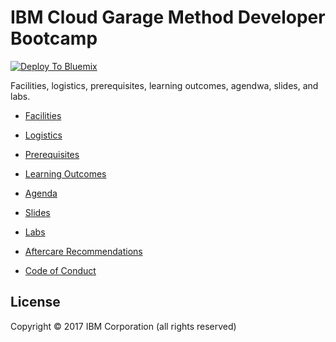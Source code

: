 # IBM Cloud Garage Method Developer Bootcamp

[![Deploy To Bluemix](https://console.ng.bluemix.net/devops/graphics/create_toolchain_button.png)](https://console.ng.bluemix.net/devops/setup/deploy/?repository=https://github.com/oneibmcloud/ibm-cloud-garage-developer-bootcamp)

Facilities, logistics, prerequisites, learning outcomes, agendwa, slides, and labs.

* [Facilities](01-facilities.md)

* [Logistics](02-logistics.md)

* [Prerequisites](03-prerequisites.md)

* [Learning Outcomes](04-learning-outcomes.md)

* [Agenda](05-agenda.md)

* [Slides](https://oneibmcloud.github.io/ibm-cloud-garage-developer-bootcamp/)

* [Labs](https://github.com/wpannell/ibm-cloud-garage-method-developer-bootcamp/tree/integration)

* [Aftercare Recommendations](06-recommendations-for-aftercare.md)

* [Code of Conduct](07-code-of-conduct.md)


## License

Copyright © 2017 IBM Corporation (all rights reserved)

